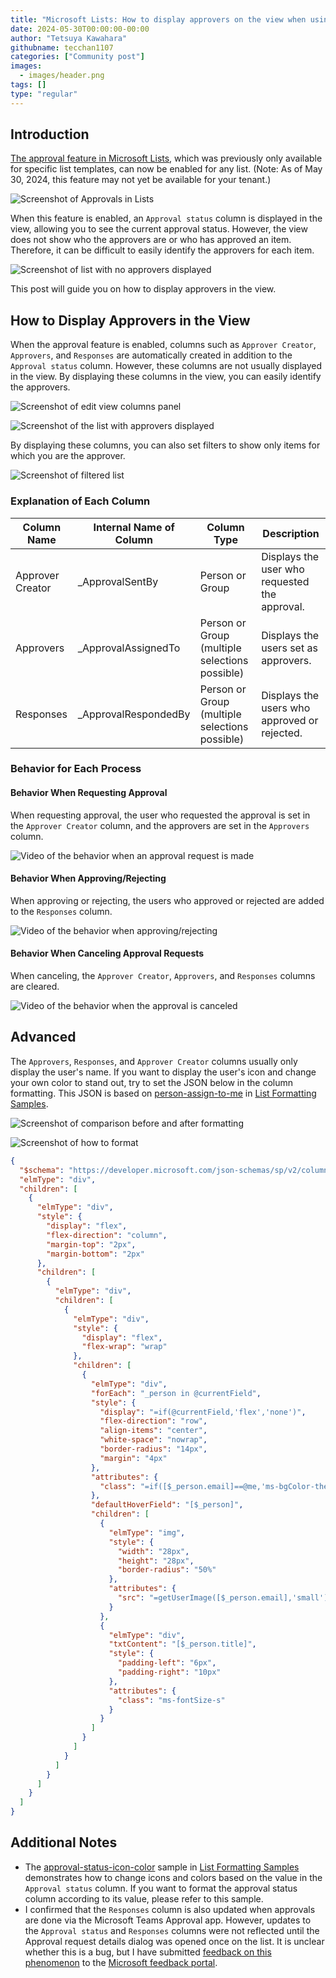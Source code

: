 ```yaml
---
title: "Microsoft Lists: How to display approvers on the view when using Approvals in Lists"
date: 2024-05-30T00:00:00-00:00
author: "Tetsuya Kawahara"
githubname: tecchan1107
categories: ["Community post"]
images:
  - images/header.png
tags: []
type: "regular"
---
```


## Introduction

[The approval feature in Microsoft Lists](https://support.microsoft.com/office/approvals-in-lists-2bd0954d-5797-4be3-b78a-846f26338e17), which was previously only available for specific list templates, can now be enabled for any list. (Note: As of May 30, 2024, this feature may not yet be available for your tenant.)

![Screenshot of Approvals in Lists](./images/approvals-in-lists.png)

When this feature is enabled, an `Approval status` column is displayed in the view, allowing you to see the current approval status. However, the view does not show who the approvers are or who has approved an item. Therefore, it can be difficult to easily identify the approvers for each item.

![Screenshot of list with no approvers displayed](./images/list-without-approvers.png)

This post will guide you on how to display approvers in the view.

## How to Display Approvers in the View

When the approval feature is enabled, columns such as `Approver Creator`, `Approvers`, and `Responses` are automatically created in addition to the `Approval status` column. However, these columns are not usually displayed in the view. By displaying these columns in the view, you can easily identify the approvers.

![Screenshot of edit view columns panel](./images/edit-view-columns-panel.png)

![Screenshot of the list with approvers displayed](./images/list-with-approvers.png)

By displaying these columns, you can also set filters to show only items for which you are the approver.

![Screenshot of filtered list](./images/filter-list.png)

### Explanation of Each Column

|Column Name|Internal Name of Column|Column Type|Description|
|---|---|---|---|
|Approver Creator|_ApprovalSentBy|Person or Group|Displays the user who requested the approval.|
|Approvers|_ApprovalAssignedTo|Person or Group (multiple selections possible)|Displays the users set as approvers.|
|Responses|_ApprovalRespondedBy|Person or Group (multiple selections possible)|Displays the users who approved or rejected.|

### Behavior for Each Process

#### Behavior When Requesting Approval

When requesting approval, the user who requested the approval is set in the `Approver Creator` column, and the approvers are set in the `Approvers` column.

![Video of the behavior when an approval request is made](./images/behavior-request-approve.gif)

#### Behavior When Approving/Rejecting

When approving or rejecting, the users who approved or rejected are added to the `Responses` column.

![Video of the behavior when approving/rejecting](./images/behavior-approve-reject.gif)

#### Behavior When Canceling Approval Requests

When canceling, the `Approver Creator`, `Approvers`, and `Responses` columns are cleared.

![Video of the behavior when the approval is canceled](./images/behavior-cancel.gif)

## Advanced

The `Approvers`, `Responses`, and `Approver Creator` columns usually only display the user's name. If you want to display the user's icon and change your own color to stand out, try to set the JSON below in the column formatting. This JSON is based on [person-assign-to-me](https://github.com/pnp/List-Formatting/tree/master/column-samples/person-assign-to-me) in [List Formatting Samples](https://github.com/pnp/List-Formatting).

![Screenshot of comparison before and after formatting](./images/formatting.png)

![Screenshot of how to format](./images/how-to-format.png)

``` json
{
  "$schema": "https://developer.microsoft.com/json-schemas/sp/v2/column-formatting.schema.json",
  "elmType": "div",
  "children": [
    {
      "elmType": "div",
      "style": {
        "display": "flex",
        "flex-direction": "column",
        "margin-top": "2px",
        "margin-bottom": "2px"
      },
      "children": [
        {
          "elmType": "div",
          "children": [
            {
              "elmType": "div",
              "style": {
                "display": "flex",
                "flex-wrap": "wrap"
              },
              "children": [
                {
                  "elmType": "div",
                  "forEach": "_person in @currentField",
                  "style": {
                    "display": "=if(@currentField,'flex','none')",
                    "flex-direction": "row",
                    "align-items": "center",
                    "white-space": "nowrap",
                    "border-radius": "14px",
                    "margin": "4px"
                  },
                  "attributes": {
                    "class": "=if([$_person.email]==@me,'ms-bgColor-themeLighter ms-fontColor-themeDarker','ms-bgColor-neutralLight ms-fontColor-neutralPrimary')"
                  },
                  "defaultHoverField": "[$_person]",
                  "children": [
                    {
                      "elmType": "img",
                      "style": {
                        "width": "28px",
                        "height": "28px",
                        "border-radius": "50%"
                      },
                      "attributes": {
                        "src": "=getUserImage([$_person.email],'small')"
                      }
                    },
                    {
                      "elmType": "div",
                      "txtContent": "[$_person.title]",
                      "style": {
                        "padding-left": "6px",
                        "padding-right": "10px"
                      },
                      "attributes": {
                        "class": "ms-fontSize-s"
                      }
                    }
                  ]
                }
              ]
            }
          ]
        }
      ]
    }
  ]
}
```

## Additional Notes

- The [approval-status-icon-color](https://github.com/pnp/List-Formatting/tree/master/column-samples/approval-status-icon-color) sample in [List Formatting Samples](https://github.com/pnp/List-Formatting) demonstrates how to change icons and colors based on the value in the `Approval status` column. If you want to format the approval status column according to its value, please refer to this sample.
- I confirmed that the `Responses` column is also updated when approvals are done via the Microsoft Teams Approval app. However, updates to the `Approval status` and `Responses` columns were not reflected until the Approval request details dialog was opened once on the list. It is unclear whether this is a bug, but I have submitted [feedback on this phenomenon](https://feedbackportal.microsoft.com/feedback/idea/7adb8e4a-b21d-ef11-989a-6045bd796e5a) to the [Microsoft feedback portal](https://feedbackportal.microsoft.com/feedback/).
